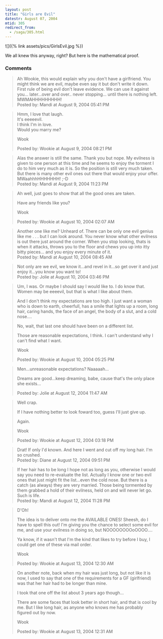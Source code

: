 ```yaml
---
layout: post
title: "Girls are Evil"
datestr: August 07, 2004
mtid: 305
redirect_from:
  - /saga/305.html
---
```


![]({% link assets/pics/GirlsEvil.jpg %})

We all knew this anyway, right?  But here is the mathematical proof.

### Comments

<blockquote>
Ah Wookie, this would explain why you don't have a girlfriend.  You might think we are evil, maybe even say it but don't write it down. First rule of being evil don't leave evidence. We can use it against you... later...over and over.. never stopping... until there is nothing left.  MWMAHHHHHHHHH! 
<div class="post-meta">Posted by: Mandi at August  9, 2004 05:41 PM</div> </blockquote>
<blockquote>
Hmm, I love that laugh.<br />
It's eeeeevil.<br />
I think I'm in love.<br />
Would you marry me?

Wook
<div class="post-meta">Posted by: Wookie at August  9, 2004 08:21 PM</div> </blockquote>
<blockquote>
Alas the answer is still the same.  Thank you but nope. My evilness is given to one person at this time and he seems to enjoy the torment I do to him very much as it is. So the position is still very much taken.  But there is many other evil ones out there that would enjoy your offer.  MWaahhhHHHHHHH! ;-D
<div class="post-meta">Posted by: Mandi at August  9, 2004 11:23 PM</div> </blockquote>
<blockquote>
Ah well, just goes to show that all the good ones are taken. 

Have any friends like you?

Wook
<div class="post-meta">Posted by: Wookie at August 10, 2004 02:07 AM</div> </blockquote>
<blockquote>
Another one like me? Unheard of. There can be only one evil genius like me . . . but I can look around. You never know what other evilness is out there just around the corner.  When you stop looking, thats is when it attacks, throws you to the floor and chews you up into itty bitty pieces... and you enjoy every minute of it. 
<div class="post-meta">Posted by: Mandi at August 10, 2004 08:45 AM</div> </blockquote>
<blockquote>
Not only are we evil, we know it...and revel in it...so get over it and just enjoy it...you know you want to!
<div class="post-meta">Posted by: Jolie at August 10, 2004 03:46 PM</div> </blockquote>
<blockquote>
Um, I was.  Or maybe I should say I would like to.  I do know that.  Women may be eeeevil, but that is what I like about them.

And I don't think my expectations are too high.  I just want a woman who is down to earth, cheerfull, has a smile that lights up a room, long hair, caring hands, the face of an angel, the body of a slut, and a cold nose....

No, wait, that last one should have been on a different list.

Those are reasonable expectations, I think.  I can't understand why I can't find what I want.

Wook
<div class="post-meta">Posted by: Wookie at August 10, 2004 05:25 PM</div> </blockquote>
<blockquote>
Men...unreasonable expectations?  Naaaaah...

Dreams are good...keep dreaming, babe, cause that's the only place she exists...
<div class="post-meta">Posted by: Jolie at August 12, 2004 11:47 AM</div> </blockquote>
<blockquote>
Well crap.

If I have nothing better to look foward too, guess I'll just give up.

Again.

Wook
<div class="post-meta">Posted by: Wookie at August 12, 2004 03:18 PM</div> </blockquote>
<blockquote>
Drat! If only I'd known. And here I went and cut off my long hair. I'm so crushed.
<div class="post-meta">Posted by: Diane at August 12, 2004 09:51 PM</div> </blockquote>
<blockquote>
If her hair has to be long I hope not as long as you, otherwise I would say you need to re-evaluate the list.  Actually I know one or two evil ones that just might fit the list...even the cold nose.  But there is a catch (as always) they are very married.  Those being tormented by them grabbed a hold of their evilness, held on and will never let go. Such is life. 
<div class="post-meta">Posted by: Mandi at August 12, 2004 11:28 PM</div> </blockquote>
<blockquote>
D'Oh!

The idea is to deliver onto me the AVAILABLE ONES!  Sheesh, do I have to spell this out!  I'm giving you the chance to select some evil for me, and use your evilness in doing so, but NOOOOOOOOoOOOO....

Ya know, if it wasn't that I'm the kind that likes to try before I buy, I could get one of these via mail order.

Wook
<div class="post-meta">Posted by: Wookie at August 13, 2004 12:30 AM</div> </blockquote>
<blockquote>
On another note, back when my hair was just long, but not like it is now, I used to say that one of the requirements for a GF (girlfriend) was that her hair had to be longer than mine.

I took that one off the list about 3 years ago though...

There are some faces that look better in short hair, and that is cool by me.  But I like long hair, as anyone who knows me has probably figured out by now.

Wook
<div class="post-meta">Posted by: Wookie at August 13, 2004 12:31 AM</div> </blockquote>

